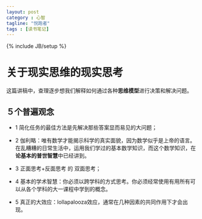 ```yaml
---
layout: post
category : 心智
tagline: "悦跑者"
tags : [读书笔记]
---
```

{% include JB/setup %}

# 关于现实思维的现实思考

这篇讲稿中，查理逐步想我们解释如何通过各种**思维模型**进行决策和解决问题。

## ５个普遍观念

* 1 简化任务的最佳方法是先解决那些答案显而易见的大问题；
 
* 2 伽利略：唯有数学才能揭示科学的真实面貌，因为数学似乎是上帝的语言。在乱糟糟的日常生活中，运用我们学过的基本数学知识，而这个数学知识，在**论基本的普世智慧**中已经讲到。

* 3 正面思考+反面思考 的 双面思考；

* 4 基本的学术智慧：你必须以跨学科的方式思考。你必须经常使用有用所有可以从各个学科的大一课程中学到的概念。

* 5 真正的大效应：lollapalooza效应，通常在几种因素的共同作用下才会出现。

 

 